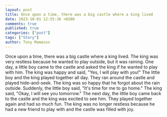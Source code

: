 ```yaml
---
layout: post
title: Once upon a time, there was a big castle where a king lived
date: 2023-10-01 12:55:36 +0200
comments: true
published: true
categories: ["post"]
tags: ["Story"]
author: Tony Mamacos
---
```

Once upon a time, there was a big castle where a king lived. The king was very restless because he wanted to play outside, but it was raining. One day, a little boy came to the castle and asked the king if he wanted to play with him. The king was happy and said, "Yes, I will play with you!"
The little boy and the king played together all day. They ran around the castle and played hide-and-seek. The king was so happy that he forgot about the rain outside. Suddenly, the little boy said, "It's time for me to go home." The king said, "Okay, I will see you tomorrow."
The next day, the little boy came back to the castle and the king was excited to see him. They played together again and had so much fun. The king was no longer restless because he had a new friend to play with and the castle was filled with joy.
